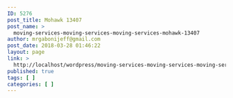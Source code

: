 ```yaml
---
ID: 5276
post_title: Mohawk 13407
post_name: >
  moving-services-moving-services-moving-services-mohawk-13407
author: mrgabonijeff@gmail.com
post_date: 2018-03-28 01:46:22
layout: page
link: >
  http://localhost/wordpress/moving-services-moving-services-moving-services-mohawk-13407/
published: true
tags: [ ]
categories: [ ]
---
```

